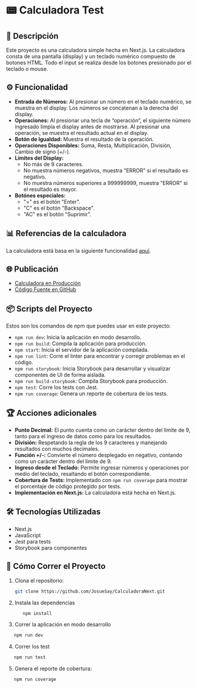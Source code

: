 # 📟 Calculadora Test

## 📝 Descripción

Este proyecto es una calculadora simple hecha en Next.js. La calculadora consta de una pantalla (display) y un teclado numérico compuesto de botones HTML. Todo el input se realiza desde los botones presionado por el teclado o mouse. 

## ⚙️ Funcionalidad

- **Entrada de Números:** Al presionar un número en el teclado numérico, se muestra en el display. Los números se concatenan a la derecha del display.
- **Operaciones:** Al presionar una tecla de “operación”, el siguiente número ingresado limpia el display antes de mostrarse. Al presionar una operación, se muestra el resultado actual en el display.
- **Botón de Igualdad:** Muestra el resultado de la operación.
- **Operaciones Disponibles:** Suma, Resta, Multiplicación, División, Cambio de signo (+/-).
- **Límites del Display:** 
  - No más de 9 caracteres.
  - No muestra números negativos, muestra "ERROR" si el resultado es negativo.
  - No muestra números superiores a 999999999, muestra "ERROR" si el resultado es mayor.
- **Botónes especiales:** 
  - "=" es el botón "Enter".
  - "C" es el botón "Backspace".
  - "AC" es el botón "Suprimir".

## 📊 Referencias de la calculadora

La calculadora está basa en la siguiente funcionalidad [aquí](https://codepen.io/trobes/pen/EerrNd).

## 🌐 Publicación

- [Calculadora en Producción](https://dominio.com/calculadora)
- [Código Fuente en GitHub](https://github.com/JosueSay/CalculadoraNext)

## 📦 Scripts del Proyecto

Estos son los comandos de npm que puedes usar en este proyecto:

- `npm run dev`: Inicia la aplicación en modo desarrollo.
- `npm run build`: Compila la aplicación para producción.
- `npm start`: Inicia el servidor de la aplicación compilada.
- `npm run lint`: Corre el linter para encontrar y corregir problemas en el código.
- `npm run storybook`: Inicia Storybook para desarrollar y visualizar componentes de UI de forma aislada.
- `npm run build-storybook`: Compila Storybook para producción.
- `npm test`: Corre los tests con Jest.
- `npm run coverage`: Genera un reporte de cobertura de los tests.

## 🏆 Acciones adicionales

- **Punto Decimal:** El punto cuenta como un carácter dentro del límite de 9, tanto para el ingreso de datos como para los resultados.
- **División:** Respetando la regla de los 9 caracteres y manejando resultados con muchos decimales.
- **Función +/-:** Convierte el número desplegado en negativo, contando como un carácter dentro del límite de 9.
- **Ingreso desde el Teclado:** Permite ingresar números y operaciones por medio del teclado, resaltando el botón correspondiente.
- **Cobertura de Tests:** Implementado con `npm run coverage` para mostrar el porcentaje de código protegido por tests.
- **Implementación en Next.js:** La calculadora está hecha en Next.js.

## 🛠️ Tecnologías Utilizadas

- Next.js
- JavaScript
- Jest para tests
- Storybook para componentes

## 🚀 Cómo Correr el Proyecto

1. Clona el repositorio:
   ```bash
   git clone https://github.com/JosueSay/CalculadoraNext.git
   ```

2. Instala las dependencias
    ```bash
       npm install
    ```

3. Correr la aplicación en modo desarrollo
  ```bash
     npm run dev
  ```

4. Correr los test
  ```bash
     npm run test
  ```

5. Genera el reporte de cobertura:
  ```bash
     npm run coverage
  ```
